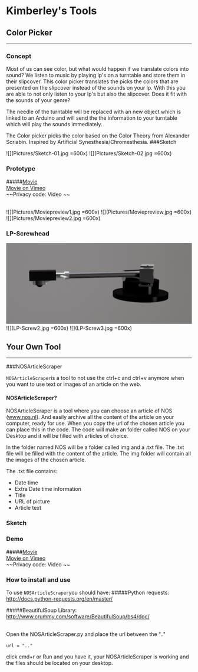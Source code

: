 # Kimberley's Tools

## Color Picker

----
### Concept
Most of us can see color, but what would happen if we translate colors into sound? We listen to music by playing lp's on a turntable and store them in their slipcover. This color picker translates the picks the colors that are presented on the slipcover instead of the sounds on your lp. With this you are able to not only listen to your lp's but also the slipcover. Does it fit with the sounds of your genre?

The needle of the turntable will be replaced with an new object which is linked to an Arduino and will send the the information to your turntable which will play the sounds immediately. 

The Color picker picks the color based on the Color Theory from Alexander Scriabin. Inspired by Artificial Synesthesia/Chromesthesia.
###Sketch

![](Pictures/Sketch-01.jpg =600x)
![](Pictures/Sketch-02.jpg =600x)

### Prototype

#####[Movie](Sketch-03.mov)
<br>
[Movie on Vimeo](https://vimeo.com/154961098)
<br>
~~Privacy code: Video ~~
<br>
<br>

![](Pictures/Moviepreview1.jpg =600x)
![](Pictures/Moviepreview.jpg =600x)
![](Pictures/Moviepreview2.jpg =600x)
### LP-Screwhead
![](LP-Screw.jpg)
![](LP-Screw2.jpg =600x)
![](LP-Screw3.jpg =600x)


## Your Own Tool
----

###NOSArticleScraper

`NOSArticleScraper`is a tool to not use the ctrl+c and ctrl+v anymore when you want to use text or images of an article on the web. 

#### NOSArticleScraper?

NOSArticleScraper is a tool where you can choose an article of NOS (www.nos.nl). And easily archive all the content of the article on your computer, ready for use. When you copy the url of the chosen article you can place this in the code. The code will make an folder called NOS on your Desktop and it will be filled with articles of choice. 

In the folder named NOS will be a folder called img and a .txt file. The .txt file will be filled with the content of the article. The img folder will contain all the images of the chosen article. 

The .txt file contains: 

- Date time
- Extra Date time information
- Title 
- URL of picture
- Article text



### Sketch



### Demo
#####[Movie](Sketch-03.mov)
<br>
[Movie on Vimeo](https://vimeo.com/154961098)
<br>
~~Privacy code: Video ~~


### How to install and use
To use `NOSArticleScraper`you should have:
#####Python requests: 
http://docs.python-requests.org/en/master/

#####BeautifulSoup Library: 
http://www.crummy.com/software/BeautifulSoup/bs4/doc/


<br>
Open the NOSArticleScraper.py and place the url between the ".."


```
url = ".."
```
 
click cmd+r or Run and you have it, your NOSArticleScraper is working and the files should be located on your desktop. 


